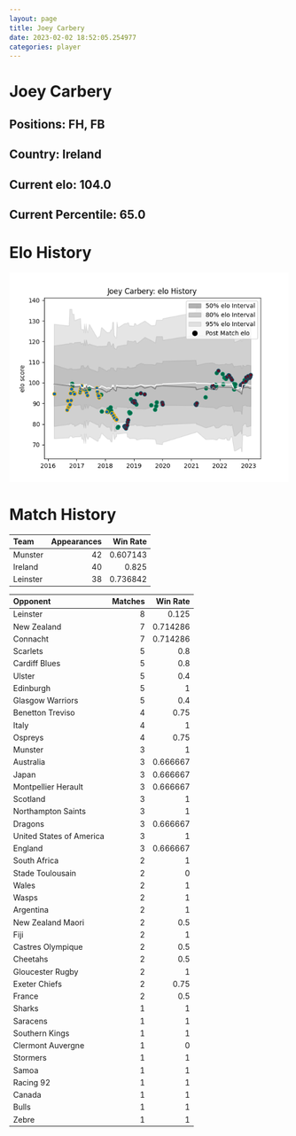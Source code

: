 ```yaml
---  
layout: page  
title: Joey Carbery  
date: 2023-02-02 18:52:05.254977  
categories: player  
---
```

# Joey Carbery

## Positions: FH, FB

## Country: Ireland

## Current elo: 104.0

## Current Percentile: 65.0

# Elo History


![elo history](history_JoeyCarbery.png)
# Match History


| Team     |   Appearances |   Win Rate |
|:---------|--------------:|-----------:|
| Munster  |            42 |   0.607143 |
| Ireland  |            40 |   0.825    |
| Leinster |            38 |   0.736842 |

| Opponent                 |   Matches |   Win Rate |
|:-------------------------|----------:|-----------:|
| Leinster                 |         8 |   0.125    |
| New Zealand              |         7 |   0.714286 |
| Connacht                 |         7 |   0.714286 |
| Scarlets                 |         5 |   0.8      |
| Cardiff Blues            |         5 |   0.8      |
| Ulster                   |         5 |   0.4      |
| Edinburgh                |         5 |   1        |
| Glasgow Warriors         |         5 |   0.4      |
| Benetton Treviso         |         4 |   0.75     |
| Italy                    |         4 |   1        |
| Ospreys                  |         4 |   0.75     |
| Munster                  |         3 |   1        |
| Australia                |         3 |   0.666667 |
| Japan                    |         3 |   0.666667 |
| Montpellier Herault      |         3 |   0.666667 |
| Scotland                 |         3 |   1        |
| Northampton Saints       |         3 |   1        |
| Dragons                  |         3 |   0.666667 |
| United States of America |         3 |   1        |
| England                  |         3 |   0.666667 |
| South Africa             |         2 |   1        |
| Stade Toulousain         |         2 |   0        |
| Wales                    |         2 |   1        |
| Wasps                    |         2 |   1        |
| Argentina                |         2 |   1        |
| New Zealand Maori        |         2 |   0.5      |
| Fiji                     |         2 |   1        |
| Castres Olympique        |         2 |   0.5      |
| Cheetahs                 |         2 |   0.5      |
| Gloucester Rugby         |         2 |   1        |
| Exeter Chiefs            |         2 |   0.75     |
| France                   |         2 |   0.5      |
| Sharks                   |         1 |   1        |
| Saracens                 |         1 |   1        |
| Southern Kings           |         1 |   1        |
| Clermont Auvergne        |         1 |   0        |
| Stormers                 |         1 |   1        |
| Samoa                    |         1 |   1        |
| Racing 92                |         1 |   1        |
| Canada                   |         1 |   1        |
| Bulls                    |         1 |   1        |
| Zebre                    |         1 |   1        |
